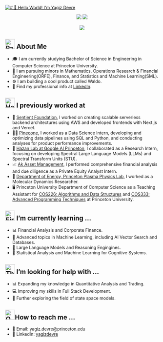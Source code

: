 [<img src="https://raw.githubusercontent.com/ygzdvr/ygzdvr/main/readme.gif" alt="# 👋 Hello World! I'm Yagiz Devre" title="# 👋 HHello World! I'm Yagiz Devre"/>](https://yagizdevre.com/)
<div align="center">
  <a href="https://www.linkedin.com/in/yagizdevre/"><img src="https://img.shields.io/badge/LinkedIn-fcfcfd?style=for-the-badge&logo=linkedin&logoColor=0F0E1B"/></a>
  <a href="mailto:yagiz.devre@princeton.edu"><img src="https://img.shields.io/badge/Gmail-fcfcfd?style=for-the-badge&logo=gmail&logoColor=0F0E1B" /></a>
  <br><br>
  <img src="https://api.visitorbadge.io/api/visitors?path=https%3A%2F%2Fgithub.com%2Fygzdvr%2Fygzdvr&label=VISITORS&labelColor=%5145d9&countColor=%fcfcfd" />
</div>

## <img src="https://raw.githubusercontent.com/Tarikul-Islam-Anik/Animated-Fluent-Emojis/master/Emojis/Activities/Party%20Popper.png" alt="Party Popper" width="32" height="32"/> About Me
- 🎓 I am currently studying Bachelor of Science in Engineering in Computer Science at Princeton University.
- 📝 I am pursuing minors in Mathematics, Operations Research & Financial Engineering(ORFE), Finance, and Statistics and Machine Learning(SML).
- ⚙️ I am building a cool product called Waldo.
- :link: Find my professional info at [LinkedIn](https://linkedin.com/in/yagizdevre/).

## <img src="https://raw.githubusercontent.com/Tarikul-Islam-Anik/Animated-Fluent-Emojis/master/Emojis/Hand%20gestures/Handshake.png" alt="Handshake" width="32" height="32" /> I previously worked at
- 🚀 [Sentient Foundation](https://sentient.foundation/), I worked on creating scalable serverless backend architectures using AWS and developed frontends with Next.js and Vercel.
- 👨‍💻 [Pinecone](https://www.pinecone.io/), I worked as a Data Science Intern, developing and optimizing data pipelines using SQL and Python, and conducting analyses for product performance improvements.
- 🤖 [Hazan Lab at Google AI Princeton](https://sites.google.com/view/gbrainprinceton/home), I collaborated as a Research Intern, focusing on developing Spectral Large Language Models (LLMs) and Spectral Transform Units (STU).
- 📈 [Ak Asset Management](https://www.akportfoy.com.tr/), I performed comprehensive financial analysis and due diligence as a Private Equity Analyst Intern.
- 🧪 [Department of Energy, Princeton Plasma Physics Lab](https://www.pppl.gov/), I worked as a Molecular Dynamics Researcher.
- 🖥️ Princeton University Department of Computer Science as a Teaching Assistant for [COS226: Algorithms and Data Structures](https://www.cs.princeton.edu/courses/archive/spring25/cos226/) and [COS333: Advanced Programming Techniques](https://www.cs.princeton.edu/courses/archive/spring25/cos333/) at Princeton University.

## <img src="https://raw.githubusercontent.com/Tarikul-Islam-Anik/Animated-Fluent-Emojis/master/Emojis/Travel%20and%20places/Fire.png" alt="Fire" width="32" height="32" /> I’m currently learning ...
- 📊 Financial Analysis and Corporate Finance.
- 🔬 Advanced topics in Machine Learning, including AI Vector Search and Databases.
- 🤖 Large Language Models and Reasoning Engingines.
- 🧮 Statistical Analysis and Machine Learning for Cognitive Systems.

## <img src="https://raw.githubusercontent.com/Tarikul-Islam-Anik/Animated-Fluent-Emojis/master/Emojis/Smilies/Thinking%20Face.png" alt="Thinking Face" width="32" height="32" /> I’m looking for help with ...
- 📊 Expanding my knowledge in Quantitative Analysis and Trading.
- 💻 Improving my skills in Full Stack Development.
- 🤖 Further exploring the field of state space models.
  

## <img src="https://raw.githubusercontent.com/Tarikul-Islam-Anik/Animated-Fluent-Emojis/master/Emojis/Objects/Open%20Mailbox%20with%20Raised%20Flag.png" alt="Open Mailbox with Raised Flag" width="32" height="32" />How to reach me ...
- :email: Email: yagiz.devre@princeton.edu
-  💼 LinkedIn: [yagizdevre](https://linkedin.com/in/yagizdevre/)
